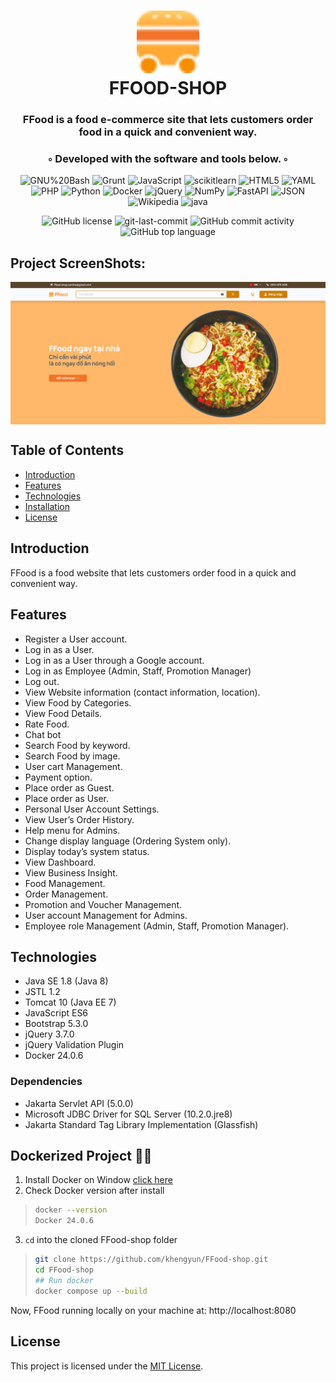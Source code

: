 <div align="center">
<h1 align="center">
  <a src="https://github.com/khengyun/FFood-shop">
<img src="https://github.com/khengyun/FFood-shop/blob/29835c240b656bb24c1ae445327bce14930dfbf8/src/main/webapp/assets/img/favicons/apple-touch-icon.png?raw=true" width="100" />
  </a>
<br>FFOOD-SHOP</h1>
<h3> FFood is a food e-commerce site that lets customers order food in a quick and convenient way.</h3>
<h3>◦ Developed with the software and tools below. ◦</h3>

<p align="center">
<img src="https://img.shields.io/badge/GNU%20Bash-4EAA25.svg?style=flat-square&logo=GNU-Bash&logoColor=white" alt="GNU%20Bash" />
<img src="https://img.shields.io/badge/Grunt-FAA918.svg?style=flat-square&logo=Grunt&logoColor=white" alt="Grunt" />
<img src="https://img.shields.io/badge/JavaScript-F7DF1E.svg?style=flat-square&logo=JavaScript&logoColor=black" alt="JavaScript" />
<img src="https://img.shields.io/badge/scikitlearn-F7931E.svg?style=flat-square&logo=scikit-learn&logoColor=white" alt="scikitlearn" />
<img src="https://img.shields.io/badge/HTML5-E34F26.svg?style=flat-square&logo=HTML5&logoColor=white" alt="HTML5" />
<img src="https://img.shields.io/badge/YAML-CB171E.svg?style=flat-square&logo=YAML&logoColor=white" alt="YAML" />
<img src="https://img.shields.io/badge/PHP-777BB4.svg?style=flat-square&logo=PHP&logoColor=white" alt="PHP" />
<img src="https://img.shields.io/badge/Python-3776AB.svg?style=flat-square&logo=Python&logoColor=white" alt="Python" />

<img src="https://img.shields.io/badge/Docker-2496ED.svg?style=flat-square&logo=Docker&logoColor=white" alt="Docker" />
<img src="https://img.shields.io/badge/jQuery-0769AD.svg?style=flat-square&logo=jQuery&logoColor=white" alt="jQuery" />
<img src="https://img.shields.io/badge/NumPy-013243.svg?style=flat-square&logo=NumPy&logoColor=white" alt="NumPy" />
<img src="https://img.shields.io/badge/FastAPI-009688.svg?style=flat-square&logo=FastAPI&logoColor=white" alt="FastAPI" />
<img src="https://img.shields.io/badge/JSON-000000.svg?style=flat-square&logo=JSON&logoColor=white" alt="JSON" />
<img src="https://img.shields.io/badge/Wikipedia-000000.svg?style=flat-square&logo=Wikipedia&logoColor=white" alt="Wikipedia" />
<img src="https://img.shields.io/badge/java-%23ED8B00.svg?style=flat-square&logo=openjdk&logoColor=white" alt="java" />
</p>
<img src="https://img.shields.io/github/license/khengyun/FFood-shop?style=flat-square&color=5D6D7E" alt="GitHub license" />
<img src="https://img.shields.io/github/last-commit/khengyun/FFood-shop?style=flat-square&color=5D6D7E" alt="git-last-commit" />
<img src="https://img.shields.io/github/commit-activity/m/khengyun/FFood-shop?style=flat-square&color=5D6D7E" alt="GitHub commit activity" />
<img src="https://img.shields.io/github/languages/top/khengyun/FFood-shop?style=flat-square&color=5D6D7E" alt="GitHub top language" />
</div>

  

## Project ScreenShots:
  <img align="center" src="cover.png" alt="project-screenshot" >

## Table of Contents

- [Introduction](#introduction)
- [Features](#features)
- [Technologies](#technologies)
- [Installation](#dockerized-project-)
- [License](#license)

## Introduction

FFood is a food website that lets customers order food in a quick and convenient way.

## Features

- Register a User account.
- Log in as a User.
- Log in as a User through a Google account.
- Log in as Employee (Admin, Staff, Promotion Manager)
- Log out.
- View Website information (contact information, location).
- View Food by Categories.
- View Food Details.
- Rate Food.
- Chat bot
- Search Food by keyword.
- Search Food by image.
- User cart Management.
- Payment option.
- Place order as Guest.
- Place order as User.
- Personal User Account Settings.
- View User’s Order History.
- Help menu for Admins.
- Change display language (Ordering System only).
- Display today’s system status.
- View Dashboard.
- View Business Insight.
- Food Management.
- Order Management.
- Promotion and Voucher Management.
- User account Management for Admins.
- Employee role Management (Admin, Staff, Promotion Manager).

## Technologies

- Java SE 1.8 (Java 8)
- JSTL 1.2
- Tomcat 10 (Java EE 7)
- JavaScript ES6
- Bootstrap 5.3.0
- jQuery 3.7.0
- jQuery Validation Plugin
- Docker 24.0.6

### Dependencies

- Jakarta Servlet API (5.0.0)
- Microsoft JDBC Driver for SQL Server (10.2.0.jre8)
- Jakarta Standard Tag Library Implementation (Glassfish)

## Dockerized Project 🚀🚀
1. Install Docker on Window [click here](https://desktop.docker.com/win/main/amd64/Docker%20Desktop%20Installer.exe?_gl=1*3jwbnk*_ga*MTU2MzcwNDM2OS4xNjk3NDU2NjY2*_ga_XJWPQMJYHQ*MTY5NzUyNjQ5Mi44LjEuMTY5NzUyODUxMy40My4wLjA.)
2. Check Docker version after install 
> ```bash
> docker --version
> Docker 24.0.6
>```

3. ``cd`` into the cloned FFood-shop folder
>```bash
>git clone https://github.com/khengyun/FFood-shop.git
>cd FFood-shop
>## Run docker
>docker compose up --build
>```

Now, FFood running locally on your machine at: http://localhost:8080

## License

This project is licensed under the [MIT License](https://github.com/khengyun/FFood-shop/blob/main/README.md).
